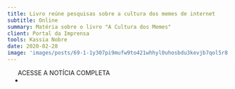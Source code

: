 ```yaml
---
title: Livro reúne pesquisas sobre a cultura dos memes de internet
subtitle: Online
summary: Matéria sobre o livro "A Cultura dos Memes"
client: Portal da Imprensa
tools: Kassia Nobre
date: 2020-02-28
image: 'images/posts/69-1-1y307pi9mufw9to421whhyl0uhosbdu3kevjb7qol5r8.png'
---
```




<div class="post__share"><ul class="share__list list-reset">ACESSE A NOTÍCIA COMPLETA<li class="share__item" style="margin-left: 10px"><a class="share__link share__facebook" style="background: #fa5657" href="http://portalimprensa.com.br/noticias/ultimas_noticias/83257/livro+reune+pesquisas+sobre+a+cultura+dos+memes+de+internet" 
onclick=window.open(this.href, 'pop-up', 'left=20,top=20,width=500,height=500,toolbar=1,resizable=0'); return false;" title="Link" rel="nofollow"><i class="fa-solid fa-link"></i></a></li></ul></div>
<!-- <div class="gallery-box"><div class="gallery"><img src="/clipping/images/example-1.jpg" loading="lazy" alt="Project"><img src="/clipping/images/example-2.jpg" loading="lazy" alt="Project"></div><em>Gallery / <a href="https://www.freepik.com/" target="_blank">Freepic</a></em></div> -->